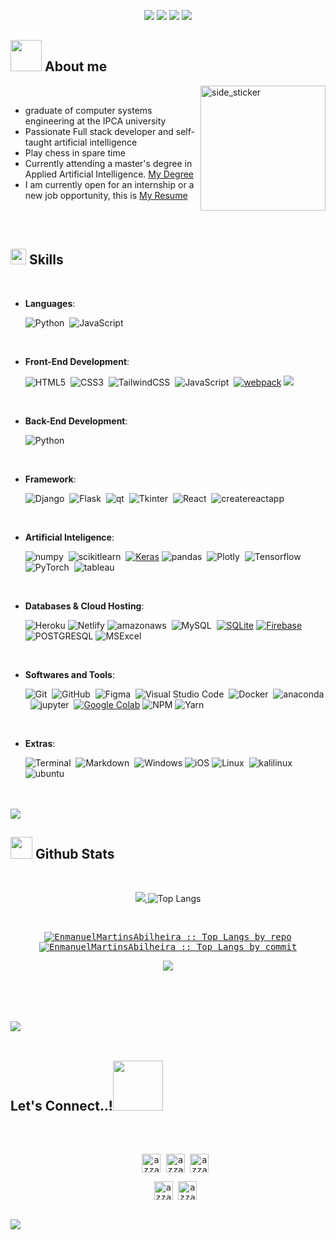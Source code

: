  <p align="center">
  <img src="https://img.shields.io/badge/Age-23-blue?style=for-the-badge" />
  <img src="https://img.shields.io/badge/Focus-Applied%20Artificial%20Intelligence-purple?style=for-the-badge" />
  <img src="https://img.shields.io/badge/Lives-Portugal-red?style=for-the-badge" />
  <img src="https://img.shields.io/badge/Languages-English%20%26%20Portugues%20%26%20Spanish-maroon?style=for-the-badge" />
</p>

## <picture><img src = "https://github.com/EnmanuelVzla/EnmanuelVzla/raw/main/assets/mdImages/about_me.gif" width = 50px></picture> **About me**


<img align="right" width=200px height=200px alt="side_sticker" src="https://media.giphy.com/media/TEnXkcsHrP4YedChhA/giphy.gif" />
<br>

- graduate of computer systems engineering at the IPCA university
- Passionate Full stack developer and self-taught artificial intelligence
- Play chess in spare time
- Currently attending a master's degree in Applied Artificial Intelligence. [My Degree](https://github.com/EnmanuelMartinsAbilheira/Masters_Degree_in_Applied_Artificial_Intelligence)
- I am currently open for an internship or a new job opportunity, this is [My Resume](https://github.com/EnmanuelMartinsAbilheira/EnmanuelMartinsAbilheira/raw/main/assets/csv/)


<br><br>

## <img src="https://media2.giphy.com/media/QssGEmpkyEOhBCb7e1/giphy.gif?cid=ecf05e47a0n3gi1bfqntqmob8g9aid1oyj2wr3ds3mg700bl&rid=giphy.gif" width ="25"><b> Skills</b>
<br>

<p align="center">

- **Languages**:
    

    ![Python](https://img.shields.io/badge/Python%20-%2314354C.svg?style=for-the-badge&logo=python&logoColor=white)&nbsp;
    ![JavaScript](https://img.shields.io/badge/JavaScript%20-%23F7DF1E.svg?style=for-the-badge&logo=javascript&logoColor=black)&nbsp;


<br>   
    
- **Front-End Development**:

   ![HTML5](https://img.shields.io/badge/HTML5%20-%23E34F26.svg?style=for-the-badge&logo=html5&logoColor=white)&nbsp;
   ![CSS3](https://img.shields.io/badge/CSS%20-%231572B6.svg?style=for-the-badge&logo=css3&logoColor=white)&nbsp;
   ![TailwindCSS](https://img.shields.io/badge/-Tailwind_CSS%20-38B2AC?style=for-the-badge&logo=tailwind-css&logoColor=white)&nbsp;
   ![JavaScript](https://img.shields.io/badge/JavaScript%20-%23F7DF1E.svg?style=for-the-badge&logo=javascript&logoColor=black)&nbsp;
  <a href="https://webpack.js.org" target="_blank"> <img src="https://img.shields.io/badge/webpack-8DD6F9.svg?style=for-the-badge&logo=webpack&logoColor=black" alt="webpack"/></a>
  <img src="https://img.shields.io/badge/json-5E5C5C?style=for-the-badge&logo=json&logoColor=white">

<br>

- **Back-End Development**:

   ![Python](https://img.shields.io/badge/Python%20-%2314354C.svg?style=for-the-badge&logo=python&logoColor=white)&nbsp;


<br>
    
- **Framework**:

   ![Django](https://img.shields.io/badge/django%20-092E20.svg?style=for-the-badge&logo=django&logoColor=white)&nbsp;
   ![Flask](https://img.shields.io/badge/flask%20-%23000000.svg?style=for-the-badge&logo=flask&logoColor=white)&nbsp;
   ![qt](https://img.shields.io/badge/QTPy%20-%41CD52.svg?style=for-the-badge&logo=qt&logoColor=white)&nbsp;
   ![Tkinter](https://img.shields.io/badge/Tkinter%20-%2314354C.svg?style=for-the-badge&logo=python&logoColor=white)&nbsp;
   ![React](https://img.shields.io/badge/-react%20-61DAFB?style=for-the-badge&logo=react&logoColor=black)&nbsp;
   ![createreactapp](https://img.shields.io/badge/-createreactapp%20-09D3AC?style=for-the-badge&logo=createreactapp&logoColor=black)&nbsp;


<br>

    
- **Artificial Inteligence**:

   ![numpy](https://img.shields.io/badge/numpy%20-013243.svg?style=for-the-badge&logo=numpy&logoColor=white)&nbsp;
   ![scikitlearn](https://img.shields.io/badge/-scikitlearn%20-F7931E.svg?style=for-the-badge&logo=scikitlearn&logoColor=white)&nbsp;
   <a href="https://keras.io/" target="_blank"><img alt="Keras" src="https://img.shields.io/badge/Keras-D00000?style=for-the-badge&logo=Keras&logoColor=white"/></a>
   ![pandas](https://img.shields.io/badge/-pandas%20-150458?style=for-the-badge&logo=pandas&logoColor=black)&nbsp;
   ![Plotly](https://img.shields.io/badge/-Plotly%20-3F4F75?style=for-the-badge&logo=Plotly&logoColor=black)&nbsp;
   ![Tensorflow](https://img.shields.io/badge/-Tensorflow%20-FF6F00?style=for-the-badge&logo=Tensorflow&logoColor=black)&nbsp;
   ![PyTorch](https://img.shields.io/badge/-PyTorch%20-EE4C2C?style=for-the-badge&logo=PyTorch&logoColor=black)&nbsp;
   ![tableau](https://img.shields.io/badge/-tableau%20-E97627?style=for-the-badge&logo=tableau&logoColor=black)&nbsp;


<br>

- **Databases & Cloud Hosting**:

    ![Heroku](https://img.shields.io/badge/heroku-%23430098.svg?style=for-the-badge&logo=heroku&logoColor=white)
    ![Netlify](https://img.shields.io/badge/netlify-%23000000.svg?style=for-the-badge&logo=netlify&logoColor=#00C7B7)
    ![amazonaws](https://img.shields.io/badge/amazonaws%20-%23F7DF1E.svg?style=for-the-badge&logo=amazonaws&logoColor=black)&nbsp;
    ![MySQL](https://img.shields.io/badge/mysql%20-%231572B6.svg?style=for-the-badge&logo=mysql&logoColor=black)&nbsp;
   <a href="https://www.sqlite.org/"><img alt="SQLite" src ="https://img.shields.io/badge/SQLite-07405E?style=for-the-badge&logo=sqlite&logoColor=white"/></a>
   <a href="https://firebase.google.com/"><img alt="Firebase" src ="https://img.shields.io/badge/firebase-ffca28?style=for-the-badge&logo=firebase&logoColor=black"></a>
  ![POSTGRESQL](https://img.shields.io/badge/PostgreSQL-316192?style=for-the-badge&logo=postgresql&logoColor=white) 
  ![MSExcel](https://img.shields.io/badge/Microsoft_Excel-217346?style=for-the-badge&logo=microsoft-excel&logoColor=white) 

    
<br>

- **Softwares and Tools**:

    ![Git](https://img.shields.io/badge/git-%23F05033.svg?style=for-the-badge&logo=git&logoColor=white)&nbsp;
    ![GitHub](https://img.shields.io/badge/github-%23121011.svg?style=for-the-badge&logo=github&logoColor=white)&nbsp;
    ![Figma](https://img.shields.io/badge/Figma-F24E1E?style=for-the-badge&logo=figma&logoColor=white)&nbsp;
    ![Visual Studio Code](https://img.shields.io/badge/Visual%20Studio%20Code-0078d7.svg?style=for-the-badge&logo=visual-studio-code&logoColor=white)&nbsp;
    ![Docker](https://img.shields.io/badge/Docker-2496ED.svg?style=for-the-badge&logo=Docker&logoColor=white)&nbsp;
    ![anaconda](https://img.shields.io/badge/anaconda-44A833.svg?style=for-the-badge&logo=anaconda&logoColor=white)&nbsp;
    ![jupyter](https://img.shields.io/badge/jupyter-F37626.svg?style=for-the-badge&logo=jupyter&logoColor=white)&nbsp;
    <a href="#"><img alt="Google Colab" src="https://img.shields.io/badge/Colab-F9AB00?style=for-the-badge&logo=googlecolab&color=525252"></a>
   ![NPM](https://img.shields.io/badge/NPM-%23000000.svg?style=for-the-badge&logo=npm&logoColor=white)
   ![Yarn](https://img.shields.io/badge/yarn-%232C8EBB.svg?style=for-the-badge&logo=yarn&logoColor=white)

<br>

- **Extras**:

    ![Terminal](https://img.shields.io/badge/Terminal-%23054020?style=for-the-badge&logo=gnu-bash&logoColor=white)&nbsp;
    ![Markdown](https://img.shields.io/badge/markdown-%23000000.svg?style=for-the-badge&logo=markdown&logoColor=white)&nbsp;
    ![Windows](https://img.shields.io/badge/Windows-0078D6?style=for-the-badge&logo=windows&logoColor=white)
    ![iOS](https://img.shields.io/badge/iOS-000000?style=for-the-badge&logo=ios&logoColor=white)
    ![Linux](https://img.shields.io/badge/Linux-FCC624?style=for-the-badge&logo=linux&logoColor=black)&nbsp;
    ![kalilinux](https://img.shields.io/badge/kalilinux-557C94?style=for-the-badge&logo=kalilinux&logoColor=black)&nbsp;
    ![ubuntu](https://img.shields.io/badge/ubuntu-E95420?style=for-the-badge&logo=ubuntu&logoColor=black)&nbsp;


</p>

<br>
<br>


<img src="https://user-images.githubusercontent.com/73097560/115834477-dbab4500-a447-11eb-908a-139a6edaec5c.gif">

<br>


## <img src="https://media.giphy.com/media/iY8CRBdQXODJSCERIr/giphy.gif" width="35"><b> Github Stats </b>
<br>

<div align="center">

<a href="https://github.com/EnmanuelMartinsAbilheira/"><img src="https://github-readme-stats.vercel.app/api?username=EnmanuelMartinsAbilheira&show_icons=true&theme=tokyonight">
</a>![Top Langs](https://github-readme-stats.vercel.app/api/top-langs/?username=EnmanuelMartinsAbilheira\&layout=compact&theme=tokyonight)

</div>
<br>
  <div>
  	<samp>
        <p align="center">
          <a href="https://github.com/EnmanuelMartinsAbilheira/">
          <img src="http://github-profile-summary-cards.vercel.app/api/cards/repos-per-language?username=EnmanuelMartinsAbilheira&show_icons=true&theme=tokyonight"
          alt="EnmanuelMartinsAbilheira :: Top Langs by repo" />
          <img src="https://github-profile-summary-cards.vercel.app/api/cards/most-commit-language?username=EnmanuelMartinsAbilheira&show_icons=true&theme=tokyonight&layout=compact&hide_border=true"
          alt="EnmanuelMartinsAbilheira :: Top Langs by commit" />
          </a>
        </p>
        <p align="center">
          <a href="https://github.com/EnmanuelMartinsAbilheira/">
          <img src="https://github-readme-streak-stats.herokuapp.com?user=EnmanuelMartinsAbilheira&theme=tokyonight&border_radius=11&card_width=508&ring=EBEBEB&fire=FF0000)](https://git.io/streak-stats" />
          </a>
       </p>
     <br>
     </samp>
  </div>    



<br>
<br>
<br>

<img src="https://user-images.githubusercontent.com/73097560/115834477-dbab4500-a447-11eb-908a-139a6edaec5c.gif">

<br>
<br>

## <b> Let's Connect..!</b><img src="https://github.com/EnmanuelVzla/EnmanuelVzla/raw/main/assets/mdImages/handshake.gif" width ="80">
<br>
<div align='left'>

<ul>
<div>
  <samp>
    <p align="center">
      <br/>
      <a href="https://www.linkedin.com/in/enmanuel-martins/" target="blank"><img align="center"
         src="https://img.shields.io/badge/linkedin-%231DA1F2.svg?style=for-the-badge&logo=linkedin&logoColor=white"
         alt="azzar" height="30"/></a>
      <a href="https://www.facebook.com/emmanuel.martins.790/" target="blank"><img align="center"
         src="https://img.shields.io/badge/facebook-4267B2.svg?style=for-the-badge&logo=facebook&logoColor=white"
         alt="azzar" height="30"/></a>
      <a href="mailto:eel2000martins@gmail.com" target="blank"><img align="center"
         src="https://img.shields.io/badge/gmail-EA4335.svg?style=for-the-badge&logo=gmail&logoColor=white"
         alt="azzar" height="30"/></a>
    </p>
  <p align="center">
      <a href="https://www.instagram.com/martinsenmanuel/" target="blank"><img align="center"
         src="https://img.shields.io/badge/instagram-%23E4405F.svg?style=for-the-badge&logo=Instagram&logoColor=white"
         alt="azzar" height="30"/></a>
      <a href="https://wa.me/+351937507333" target="blank"><img align="center"
         src="https://img.shields.io/badge/whatsapp-4B7F1.svg?style=for-the-badge&logo=whatsapp&logoColor=white"
         alt="azzar" height="30"/></a>
      <br>
    </p>
  </samp>
</div>
	
</ul>
</div>

<br>
<img src="https://user-images.githubusercontent.com/73097560/115834477-dbab4500-a447-11eb-908a-139a6edaec5c.gif">
<br>
<br>
<br>
